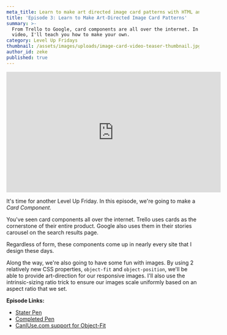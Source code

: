 ```yaml
---
meta_title: Learn to make art directed image card patterns with HTML and CSS
title: 'Episode 3: Learn to Make Art-Directed Image Card Patterns'
summary: >-
  From Trello to Google, card components are all over the internet. In this
  video, I'll teach you how to make your own.
category: Level Up Fridays
thumbnail: /assets/images/uploads/image-card-video-teaser-thumbnail.jpg
author_id: zeke
published: true
---
```

<iframe width="560" height="315" src="https://www.youtube.com/embed/ex1HnoUAYqo" frameborder="0" allow="autoplay; encrypted-media" allowfullscreen></iframe>

It's time for another Level Up Friday. In this episode, we're going to make a *Card Component.*

You've seen card components all over the internet. Trello uses cards as the cornerstone of their entire product. Google also uses them in their stories carousel on the search results page.  

Regardless of form, these components come up in nearly every site that I design these days.

Along the way, we're also going to have some fun with images. By using 2 relatively new CSS properties, `object-fit` and `object-position`, we'll be able to provide art-direction for our responsive images. I'll also use the intrinsic-sizing ratio trick to ensure our images scale uniformly based on an aspect ratio that we set.

**Episode Links:**
  
* [Stater Pen](https://codepen.io/ebinion/pen/9dcfdd42ec491f7263bab31989562cd9)
* [Completed Pen](https://codepen.io/ebinion/pen/2bdfb17b851a27c88f0d995f85f49b80)
* [CanIUse.com support for Object-Fit](https://caniuse.com/#search=object-fit)
